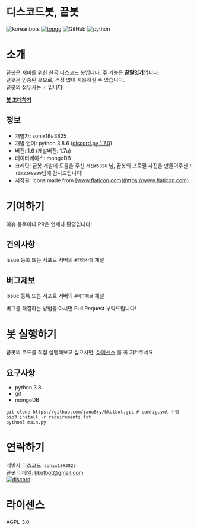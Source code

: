 # 디스코드봇, 끝봇
![koreanbots](https://api.koreanbots.dev/widget/bots/votes/703956235900420226.svg) [![topgg](https://top.gg/api/widget/servers/703956235900420226.svg)](https://top.gg/bot/703956235900420226) ![GitHub](https://img.shields.io/github/badge/license-AGPL-green) ![python](https://img.shields.io/badge/python-3.8-blue)

# 소개
끝봇은 재미를 위한 한국 디스코드 봇입니다.
주 기능은 **끝말잇기**입니다.   
끝봇은 인증된 봇으로, 걱정 없이 사용하실 수 있습니다.    
끝봇의 접두사는 ``ㄲ`` 입니다!

**[봇 초대하기](https://discord.com/api/oauth2/authorize?client_id=703956235900420226&permissions=126016&scope=bot)**


## 정보
- 개발자: sonix18#3825
- 개발 언어: python 3.8.6 ([discord.py 1.7.0](https://discordpy.readthedocs.io/en/latest/index.html))
- 버전: 1.6 (개발버전: 1.7a)
- 데이터베이스: mongoDB  
- 크레딧: 끝봇 개발에 도움을 주신 ``서진#5826`` 님, 끝봇의 프로필 사진을 만들어주신 ``! Tim23#9999``님께 감사드립니다!
- 저작권: Icons made from [www.flaticon.com](https://www.flaticon.com)


# 기여하기
이슈 등록이나 PR은 언제나 환영입니다!

## 건의사항
Issue 등록 또는 서포트 서버의 `#건의사항` 채널
## 버그제보
Issue 등록 또는 서포트 서버의 `#버그제보` 채널

버그를 해결하는 방법을 아시면 Pull Request 부탁드립니다!

# 봇 실행하기
끝봇의 코드를 직접 실행해보고 싶으시면, [라이센스](https://github.com/janu8ry/kkutbot/blob/master/LICENSE) 를 꼭 지켜주세요.

## 요구사항
- python 3.8
- git
- mongoDB

```shell
git clone https://github.com/janu8ry/kkutbot.git # config.yml 수정
pip3 install -r requirements.txt
python3 main.py
```

# 연락하기

개발자 디스코드: ``sonix18#3825``    
끝봇 이메일: [kkutbot@gmail.com](mailto:kkutbot@gmail.com)    
[![discord](https://discordapp.com/api/guilds/702761942217130005/embed.png?style=banner2)](https://discord.gg/z8tRzwf)

# 라이센스

AGPL-3.0
